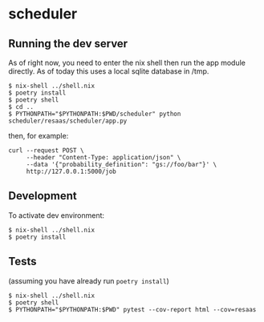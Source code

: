 # scheduler

## Running the dev server

As of right now, you need to enter the nix shell then run 
the app module directly. As of today this uses a local sqlite database
in /tmp.

```shell
$ nix-shell ../shell.nix
$ poetry install
$ poetry shell
$ cd ..
$ PYTHONPATH="$PYTHONPATH:$PWD/scheduler" python scheduler/resaas/scheduler/app.py
```

then, for example:

```shell
curl --request POST \
     --header "Content-Type: application/json" \
     --data '{"probability_definition": "gs://foo/bar"}' \
     http://127.0.0.1:5000/job
```

## Development

To activate dev environment: 

```shell
$ nix-shell ../shell.nix
$ poetry install
```


## Tests

(assuming you have already run `poetry install`) 

```shell
$ nix-shell ../shell.nix
$ poetry shell
$ PYTHONPATH="$PYTHONPATH:$PWD" pytest --cov-report html --cov=resaas
```
